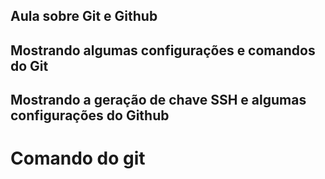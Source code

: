 ## Aula sobre Git e Github
## Mostrando algumas configurações e comandos do Git
## Mostrando a geração de chave SSH e algumas configurações do Github
<h1> Comando do git </h1>